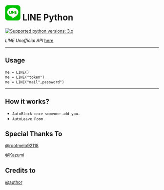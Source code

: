 # ![logo](LINE.png) LINE Python

 [![Supported python versions: 3.x](https://img.shields.io/badge/python-3.x-green.svg "Supported python versions: 3.x")](https://www.python.org/downloads/) 

*LINE Unofficial API* [here](https://github.com/yinmo-public/linepy)

----

## Usage
```
me = LINE()
me = LINE("token")
me = LINE("mail",password")
```
----

## How it works?

- `AutoBlock once someone add you.`
- `AutoLeave Room.`


## Special Thanks To 
[@rootmelo92118](https://github.com/rootmelo92118)

[@Kazumi](https://github.com/KazumiLine)

## Credits to
[@author](https://line.me/ti/p/3eamxoks_T)
